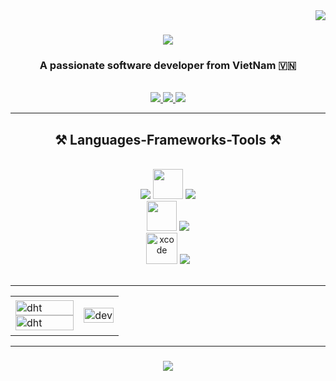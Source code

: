 <img align="right" src="https://visitor-badge.laobi.icu/badge?page_id=DuongHoangThanh.DuongHoangThanh" />
<h1 align="center">
    <img src="https://readme-typing-svg.herokuapp.com/?font=Righteous&size=35&center=true&vCenter=true&width=500&height=70&duration=4500&lines=Hi+👋+I'm+Hoàng+Thạnh;" />
</h1>
<h3 align="center">A passionate software developer from VietNam 🇻🇳 </h3>
<br/>
<div align="center"> 
  <a href="mailto:pedro.sales.muniz@gmail.com">
    <img src="https://img.shields.io/badge/Gmail-333333?style=for-the-badge&logo=gmail&logoColor=red" />
  </a>
  <a href="https://linkedin.com/in/pedro-sales-muniz" target="_blank">
    <img src="https://img.shields.io/badge/Facebook-0077B5?style=for-the-badge&logo=facebook&logoColor=white" target="_blank" />
  </a>
  <a href="https://salesp07.github.io" target="_blank">
     <img src="https://img.shields.io/badge/Instagram-E4405F?style=for-the-badge&logo=instagram&logoColor=white" target="_blank" /> 
  </a>
</div>
 <hr/>
<h2 align="center">⚒️ Languages-Frameworks-Tools ⚒️</h2>
<br/>
<div align="center">
    <img src="https://skillicons.dev/icons?i=swift" />
    <img width="48" height="48" src="https://www.vectorlogo.zone/logos/apple_objectivec/apple_objectivec-icon.svg" />
    <img src="https://skillicons.dev/icons?i=js,java,kotlin,dart,php,c,cpp" /><br>
    <img width="48" height="48" src="https://images.ctfassets.net/ooa29xqb8tix/6MFFWO1k38yxTrLKRZ26e8/2c07fa6c2c4653bfae00dd87625d6e56/swift-logo.png?w=400&q=50"/>
    <img src="https://skillicons.dev/icons?i=react,flutter,nodejs,spring,laravel,angular,vue,express,nestjs,nuxtjs" /> <br>
    <img width="50" height="50" src="https://img.icons8.com/color/48/xcode.png" alt="xcode"/>
    <img src="https://skillicons.dev/icons?i=vscode,androidstudio,eclipse,git,github,docker,nginx,linux,postman,firebase,figma" />
</div>
<br/>
<hr/>
<table style="width:100%;">
  <tr>
    <td>
      <img src="https://github-readme-stats.vercel.app/api/top-langs/?username=DuongHoangThanh&bg_color=FFFFFF00&text_color=179fa3&layout=compact&hide=CSS&langs_count=10&custom_title=Most%20Used%20lLanguages" alt="dht" width="100%"/>
      <img src="https://github-readme-stats.vercel.app/api?username=DuongHoangThanh&bg_color=FFFFFF00&text_color=179fa3&show_icons=true&count_private=true&include_all_commits=true&custom_title=HoangThanh's%20GithHub%20Stats" alt="dht" width="100%"/>
    </td>
    <td>
      <p align="center"> 
        <img src="https://cdn.dribbble.com/users/1059583/screenshots/4171367/coding-freak.gif" alt="dev" width="100%"/>
      </p>
    </td>
  </tr>
</table>
<hr/>
<h3 align="center">
    <img src="https://readme-typing-svg.herokuapp.com/?font=Righteous&size=25&center=true&vCenter=true&width=500&height=70&duration=4000&lines=Thanks+for+visiting😘">
</h3>
<br/>
